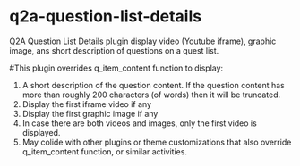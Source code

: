 # q2a-question-list-details
Q2A Question List Details plugin display video (Youtube iframe), graphic image, ans short description of questions on a quest list.

#This plugin overrides q_item_content function to display:

1. A short description of the question content. If the question content has more than roughly 200 characters (of words) then it will be truncated.
2. Display the first iframe video if any
3. Display the first graphic image if any
4. In case there are both videos and images, only the first video is displayed.
5. May colide with other plugins or theme customizations that also override q_item_content function, or similar activities.
